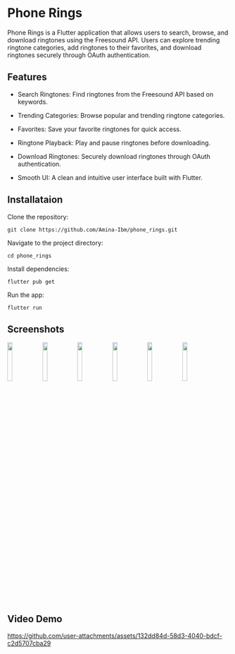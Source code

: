 # Phone Rings
Phone Rings is a Flutter application that allows users to search, browse, and download ringtones using the Freesound API. Users can explore trending ringtone categories, add ringtones to their favorites, and download ringtones securely through OAuth authentication.

## Features
* Search Ringtones: Find ringtones from the Freesound API based on keywords.

* Trending Categories: Browse popular and trending ringtone categories.

* Favorites: Save your favorite ringtones for quick access.

* Ringtone Playback: Play and pause ringtones before downloading.

* Download Ringtones: Securely download ringtones through OAuth authentication.

* Smooth UI: A clean and intuitive user interface built with Flutter.

## Installataion

Clone the repository:

``` git clone https://github.com/Amina-Ibm/phone_rings.git ```

Navigate to the project directory:

``` cd phone_rings ```

Install dependencies:

``` flutter pub get ```

Run the app:

``` flutter run ```

## Screenshots 
<img src="https://github.com/user-attachments/assets/6b571fce-6f97-4d27-8e2f-df099d4ddd1f" style="width:15%; height:15%;">

<img src="https://github.com/user-attachments/assets/8fc323e3-09a1-41f0-bffb-2be6bbd7929d" style="width:15%; height:15%;">

<img src="https://github.com/user-attachments/assets/97bf5004-fff1-4479-9c35-50f274f2c86d" style="width:15%; height:15%;">

<img src="https://github.com/user-attachments/assets/40864a2c-cf08-4c7f-9f4e-b13ce6e80193" style="width:15%; height:15%;">

<img src="https://github.com/user-attachments/assets/c344c42d-dca5-4844-baba-b78806ee2165" style="width:15%; height:15%;">

<img src="https://github.com/user-attachments/assets/eb7c1f1b-2372-4bdf-8aad-cbb4ed9f2f3f" style="width:15%; height:15%;">



## Video Demo



https://github.com/user-attachments/assets/132dd84d-58d3-4040-bdcf-c2d5707cba29

